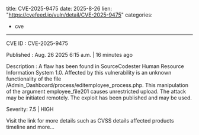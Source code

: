  
title: CVE-2025-9475
date: 2025-8-26
lien: "https://cvefeed.io/vuln/detail/CVE-2025-9475"
categories:
  - cve
---

CVE ID : CVE-2025-9475

Published :  Aug. 26
2025
6:15 a.m. | 16 minutes ago

Description : A flaw has been found in SourceCodester Human Resource Information System 1.0. Affected by this vulnerability is an unknown functionality of the file /Admin_Dashboard/process/editemployee_process.php. This manipulation of the argument employee_file201 causes unrestricted upload. The attack may be initiated remotely. The exploit has been published and may be used.

Severity: 7.5 | HIGH

Visit the link for more details
such as CVSS details
affected products
timeline
and more...
